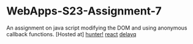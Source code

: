 # WebApps-S23-Assignment-7
An assignment on java script modifying the DOM and using anonymous callback functions.
[Hosted at]
[hunter!](https://44-563-web-apps-s23.github.io/44563-webapps-s23-assignment7-Manoj4499/hunter.html)
[react](https://44-563-web-apps-s23.github.io/44563-webapps-s23-assignment7-Manoj4499/react.html)
[delayq](https://44-563-web-apps-s23.github.io/44563-webapps-s23-assignment7-Manoj4499/delayq)